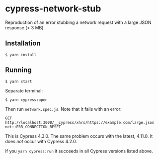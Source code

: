 # cypress-network-stub

Reproduction of an error stubbing a network request with a large JSON response (> 3 MB).

## Installation

```
$ yarn install
```

## Running

```
$ yarn start
```

Separate terminal:

```
$ yarn cypress:open
```

Then run `network.spec.js`. Note that it fails with an error:

```
GET http://localhost:3000/__cypress/xhrs/https://example.com/large.json net::ERR_CONNECTION_RESET
```

This is Cypress 4.3.0. The same problem occurs with the latest, 4.11.0. It does *not* occur with Cypress 4.2.0.

If you `yarn cypress:run` it succeeds in all Cypress versions listed above.
